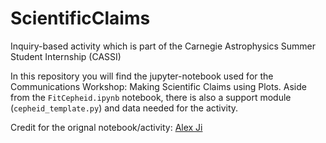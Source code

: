 # ScientificClaims
Inquiry-based activity which is part of the Carnegie Astrophysics Summer Student Internship (CASSI)

In this repository you will find the jupyter-notebook used for  the 
Communications Workshop:  Making Scientific Claims using Plots. Aside from
the `FitCepheid.ipynb` notebook, there is also a support module 
(`cepheid_template.py`) and data needed for the activity.

Credit for the orignal notebook/activity:  [Alex Ji](https://github.com/alexji)
